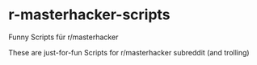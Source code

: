 # r-masterhacker-scripts
Funny Scripts für r/masterhacker


These are just-for-fun Scripts for r/masterhacker subreddit (and trolling)
